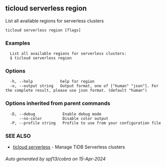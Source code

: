 ## ticloud serverless region

List all available regions for serverless clusters

```
ticloud serverless region [flags]
```

### Examples

```
  List all available regions for serverless clusters:
  $ ticloud serverless region
```

### Options

```
  -h, --help            help for region
  -o, --output string   Output format, one of ["human" "json"]. For the complete result, please use json format. (default "human")
```

### Options inherited from parent commands

```
  -D, --debug            Enable debug mode
      --no-color         Disable color output
  -P, --profile string   Profile to use from your configuration file
```

### SEE ALSO

* [ticloud serverless](ticloud_serverless.md)	 - Manage TiDB Serverless clusters

###### Auto generated by spf13/cobra on 15-Apr-2024
